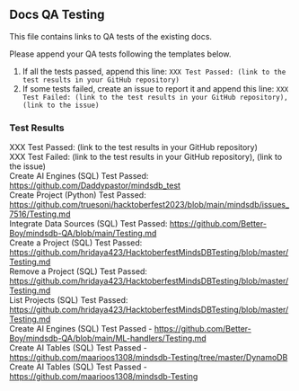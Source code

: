 ## Docs QA Testing

This file contains links to QA tests of the existing docs.

Please append your QA tests following the templates below.

1. If all the tests passed, append this line: `XXX Test Passed: (link to the test results in your GitHub repository)`
2. If some tests failed, create an issue to report it and append this line: `XXX Test Failed: (link to the test results in your GitHub repository), (link to the issue)`

### Test Results

XXX Test Passed: (link to the test results in your GitHub repository)
</br>
XXX Test Failed: (link to the test results in your GitHub repository), (link to the issue)
</br>
Create AI Engines (SQL) Test Passed: https://github.com/Daddypastor/mindsdb_test
</br>
Create Project (Python) Test Passed: https://github.com/truesoni/hacktoberfest2023/blob/main/mindsdb/issues_7516/Testing.md
</br>
Integrate Data Sources (SQL) Test Passed: https://github.com/Better-Boy/mindsdb-QA/blob/main/Testing.md
</br>
Create a Project (SQL) Test Passed: https://github.com/hridaya423/HacktoberfestMindsDBTesting/blob/master/Testing.md
</br>
Remove a Project (SQL) Test Passed: https://github.com/hridaya423/HacktoberfestMindsDBTesting/blob/master/Testing.md
</br>
List Projects (SQL) Test Passed: https://github.com/hridaya423/HacktoberfestMindsDBTesting/blob/master/Testing.md
</br>
Create AI Engines (SQL) Test Passed - https://github.com/Better-Boy/mindsdb-QA/blob/main/ML-handlers/Testing.md
</br>
Create AI Tables (SQL) Test Passed - https://github.com/maarioos1308/mindsdb-Testing/tree/master/DynamoDB
</br>
Create AI Tables (SQL) Test Passed - https://github.com/maarioos1308/mindsdb-Testing
</br>


